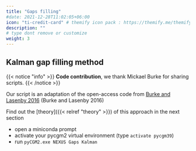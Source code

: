 ```yaml
---
title: "Gaps filling"
#date: 2021-12-28T11:02:05+06:00
icon: "ti-credit-card" # themify icon pack : https://themify.me/themify-icons
description: ""
# type dont remove or customize
weight: 3
---
```





## Kalman gap filling method

{{< notice "info" >}}
**Code contribution**, we thank Mickael Burke for sharing scripts.
{{< /notice >}}

Our script is an adaptation of the open-access code from [Burke and Lasenby 2016](https://www.sciencedirect.com/science/article/pii/S0021929016304766?via%3Dihub) (Burke and Lasenby 2016)   

Find out  the [theory]({{< relref "theory" >}}) of this approach in the next section

* open a miniconda prompt
* activate your pycgm2 virtual environment (type  `activate pycgm39`)
* run  `pyCGM2.exe NEXUS Gaps Kalman`


